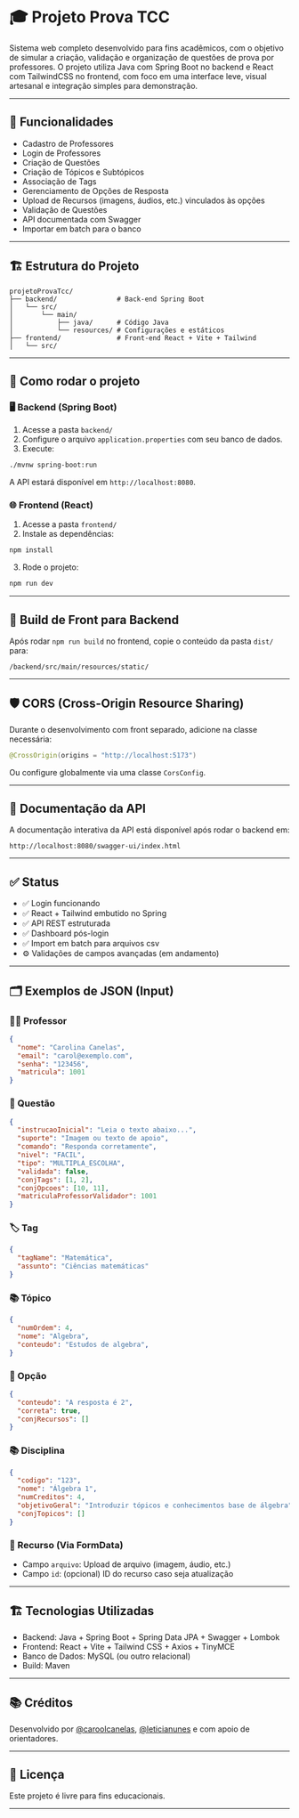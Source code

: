 # 🎓 Projeto Prova TCC

Sistema web completo desenvolvido para fins acadêmicos, com o objetivo de simular a criação, validação e organização de questões de prova por professores. O projeto utiliza Java com Spring Boot no backend e React com TailwindCSS no frontend, com foco em uma interface leve, visual artesanal e integração simples para demonstração.

---

## 🧠 Funcionalidades

- Cadastro de Professores
- Login de Professores
- Criação de Questões
- Criação de Tópicos e Subtópicos
- Associação de Tags
- Gerenciamento de Opções de Resposta
- Upload de Recursos (imagens, áudios, etc.) vinculados às opções
- Validação de Questões
- API documentada com Swagger
- Importar em batch para o banco

---

## 🏗️ Estrutura do Projeto

```
projetoProvaTcc/
├── backend/               # Back-end Spring Boot
│   └── src/
│       └── main/
│           ├── java/      # Código Java
│           └── resources/ # Configurações e estáticos
├── frontend/              # Front-end React + Vite + Tailwind
│   └── src/
```

---

## 🚀 Como rodar o projeto

### 🖥️ Backend (Spring Boot)

1. Acesse a pasta `backend/`
2. Configure o arquivo `application.properties` com seu banco de dados.
3. Execute:
```bash
./mvnw spring-boot:run
```

A API estará disponível em `http://localhost:8080`.

### 🌐 Frontend (React)

1. Acesse a pasta `frontend/`
2. Instale as dependências:
```bash
npm install
```
3. Rode o projeto:
```bash
npm run dev
```

---

## 🔗 Build de Front para Backend

Após rodar `npm run build` no frontend, copie o conteúdo da pasta `dist/` para:

```
/backend/src/main/resources/static/
```

---

## 🛡️ CORS (Cross-Origin Resource Sharing)

Durante o desenvolvimento com front separado, adicione na classe necessária:

```java
@CrossOrigin(origins = "http://localhost:5173")
```

Ou configure globalmente via uma classe `CorsConfig`.

---

## 📑 Documentação da API

A documentação interativa da API está disponível após rodar o backend em:

```
http://localhost:8080/swagger-ui/index.html
```

---

## ✅ Status

- ✅ Login funcionando
- ✅ React + Tailwind embutido no Spring
- ✅ API REST estruturada
- ✅ Dashboard pós-login
- ✅ Import em batch para arquivos csv
- ⚙️ Validações de campos avançadas (em andamento)

---

## 🗂️ Exemplos de JSON (Input)

### 🧑‍🏫 Professor

```json
{
  "nome": "Carolina Canelas",
  "email": "carol@exemplo.com",
  "senha": "123456",
  "matricula": 1001
}
```

### 📄 Questão

```json
{
  "instrucaoInicial": "Leia o texto abaixo...",
  "suporte": "Imagem ou texto de apoio",
  "comando": "Responda corretamente",
  "nivel": "FACIL",
  "tipo": "MULTIPLA_ESCOLHA",
  "validada": false,
  "conjTags": [1, 2],
  "conjOpcoes": [10, 11],
  "matriculaProfessorValidador": 1001
}
```

### 🏷️ Tag

```json
{
  "tagName": "Matemática",
  "assunto": "Ciências matemáticas"
}
```

### 📚 Tópico

```json
{
  "numOrdem": 4,
  "nome": "Algebra",
  "conteudo": "Estudos de algebra",
}
```

### 🔘 Opção

```json
{
  "conteudo": "A resposta é 2",
  "correta": true,
  "conjRecursos": []
}
```

### 📚 Disciplina

```json
{
  "codigo": "123",
  "nome": "Álgebra 1",
  "numCreditos": 4,
  "objetivoGeral": "Introduzir tópicos e conhecimentos base de álgebra",
  "conjTopicos": []
}
```

### 📎 Recurso (Via FormData)

- Campo `arquivo`: Upload de arquivo (imagem, áudio, etc.)
- Campo `id`: (opcional) ID do recurso caso seja atualização

---

## 🏗️ Tecnologias Utilizadas

- Backend: Java + Spring Boot + Spring Data JPA + Swagger + Lombok
- Frontend: React + Vite + Tailwind CSS + Axios + TinyMCE
- Banco de Dados: MySQL (ou outro relacional)
- Build: Maven

---

## 📚 Créditos

Desenvolvido por [@caroolcanelas](https://github.com/caroolcanelas), [@leticianunes](https://github.com/) e com apoio de orientadores.

---

## 📝 Licença

Este projeto é livre para fins educacionais.

---
